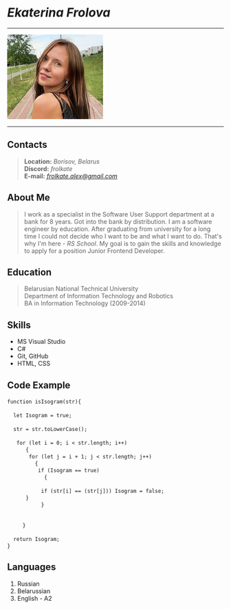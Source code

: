# ***Ekaterina Frolova***
***
![Image](./pictures/photo_cv.jpg)
***
## Contacts

>**Location:** *Borisov, Belarus* \
>**Discord:** *frolkate* \
> **E-mail:** *frolkate.alex@gmail.com*  

## About Me

>I work as a specialist in the Software User Support department at a bank for 8 years. Got into the bank by distribution. 
>I am a software engineer by education. 
>After graduating from university for a long time I could not decide who I want to be and what I want to do. 
>That's why I'm here  - *RS School*. 
>My goal is to gain the skills and knowledge to apply for a position Junior Frontend Developer.

## Education

>Belarusian National Technical University \
>Department of Information Technology and Robotics \
>BA in Information Technology (2009-2014)

## Skills

- MS Visual Studio
- C#
- Git, GitHub
- HTML, CSS

## Code Example

```
function isIsogram(str){
  
  let Isogram = true;
  
  str = str.toLowerCase();
  
   for (let i = 0; i < str.length; i++)
      {
       for (let j = i + 1; j < str.length; j++) 
         {
          if (Isogram == true)
            {
                
           if (str[i] == (str[j])) Isogram = false;    
      }
           }
        
      
     }

  return Isogram;
}
```
## Languages

1. Russian
2. Belarussian
3. English - A2
